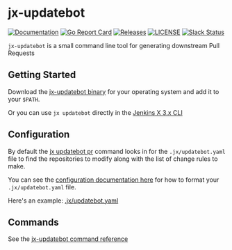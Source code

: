 # jx-updatebot

[![Documentation](https://godoc.org/github.com/jenkins-x-plugins/jx-updatebot?status.svg)](https://pkg.go.dev/mod/github.com/jenkins-x-plugins/jx-updatebot)
[![Go Report Card](https://goreportcard.com/badge/github.com/jenkins-x-plugins/jx-updatebot)](https://goreportcard.com/report/github.com/jenkins-x-plugins/jx-updatebot)
[![Releases](https://img.shields.io/github/release-pre/jenkins-x/jx-updatebot.svg)](https://github.com/jenkins-x-plugins/jx-updatebot/releases)
[![LICENSE](https://img.shields.io/github/license/jenkins-x/jx-updatebot.svg)](https://github.com/jenkins-x-plugins/jx-updatebot/blob/master/LICENSE)
[![Slack Status](https://img.shields.io/badge/slack-join_chat-white.svg?logo=slack&style=social)](https://slack.k8s.io/)

`jx-updatebot` is a small command line tool for generating downstream Pull Requests


## Getting Started

Download the [jx-updatebot binary](https://github.com/jenkins-x-plugins/jx-updatebot/releases) for your operating system and add it to your `$PATH`.

Or you can use `jx updatebot` directly in the [Jenkins X 3.x CLI](https://github.com/jenkins-x/jx)


## Configuration

By default the [jx updatebot pr](https://github.com/jenkins-x-plugins/jx-updatebot/blob/master/docs/cmd/jx-updatebot_pr.md) command looks in for the `.jx/updatebot.yaml` file to find the repositories to modify along with the list of change rules to make.

You can see the [configuration documentation here](https://github.com/jenkins-x-plugins/jx-updatebot/blob/master/docs/config.md#updatebot.jenkins-x.io/v1alpha1.UpdateConfig) for how to format your `.jx/updatebot.yaml` file.

Here's an example: [.jx/updatebot.yaml](https://github.com/jenkins-x/jx-cli/blob/master/.jx/updatebot.yaml)
 
## Commands

See the [jx-updatebot command reference](https://github.com/jenkins-x-plugins/jx-updatebot/blob/master/docs/cmd/jx-updatebot.md)
